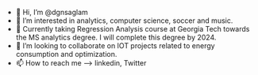 - 👋 Hi, I’m @dgnsaglam
- 👀 I’m interested in analytics, computer science, soccer and music.
- 🌱 Currently taking Regression Analysis course at Georgia Tech towards the MS analytics degree. I will complete this degree by 2024.
- 💞️ I’m looking to collaborate on IOT projects related to energy consumption and optimization. 
- 📫 How to reach me --> linkedin, Twitter

<!---
dgnsaglam/dgnsaglam is a ✨ special ✨ repository because its `README.md` (this file) appears on your GitHub profile.
You can click the Preview link to take a look at your changes.
--->
